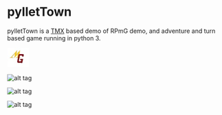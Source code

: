 pylletTown
==========

pylletTown is a [TMX](https://github.com/bjorn/tiled/wiki/TMX-Map-Format) based demo of RPmG demo, and adventure and turn based game running in python 3.

![alt text](https://raw.githubusercontent.com/QuantumChamploo/PylletTown/master/pylletTown-master/images/MGlogo.jpg)

![alt tag](http://i.imgur.com/kudkDNn.png)

![alt tag](http://imgur.com/BG0gJ4g.png)

![alt tag](http://i.imgur.com/BfY1qzM.png)

